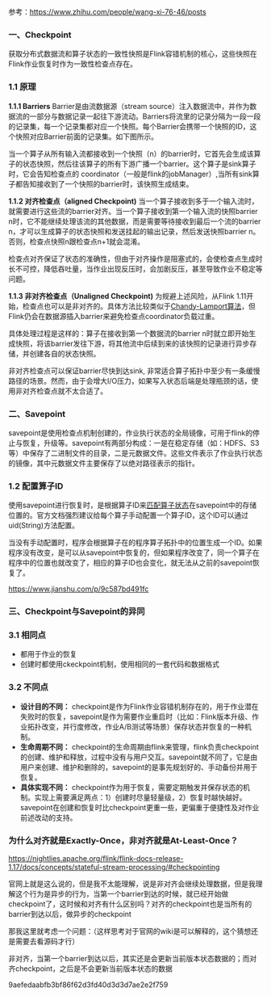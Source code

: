 参考：https://www.zhihu.com/people/wang-xi-76-46/posts

### 一、Checkpoint

获取分布式数据流和算子状态的一致性快照是Flink容错机制的核心，这些快照在Flink作业恢复时作为一致性检查点存在。

### 1.1 原理

**1.1.1 Barriers**
Barrier是由流数据源（stream source）注入数据流中，并作为数据流的一部分与数据记录一起往下游流动。Barriers将流里的记录分隔为一段一段的记录集，每一个记录集都对应一个快照。每个Barrier会携带一个快照的ID，这个快照对应Barrier前面的记录集。如下图所示。

当一个算子从所有输入流都接收到一个快照（n）的barrier时，它首先会生成该算子的状态快照，然后往该算子的所有下游广播一个barrier。这个算子是sink算子时，它会告知检查点的 coordinator（一般是flink的jobManager）,当所有sink算子都告知接收到了一个快照的barrier时，该快照生成结束。



**1.1.2 对齐检查点（aligned Checkpoint)**
当一个算子接收到多于一个输入流时，就需要进行这些流的barrier对齐。当一个算子接收到第一个输入流的快照barrier n时，它不能继续处理该流的其他数据，而是需要等待接收到最后一个流的barrier n，才可以生成算子的状态快照和发送挂起的输出记录，然后发送快照barrier n。否则，检查点快照n跟检查点n+1就会混淆。



检查点对齐保证了状态的准确性，但由于对齐操作是阻塞式的，会使检查点生成时长不可控，降低吞吐量，当作业出现反压时，会加剧反压，甚至导致作业不稳定等问题。



**1.1.3 非对齐检查点（Unaligned Checkpoint)**
为规避上述风险，从Flink 1.11开始，检查点也可以是非对齐的。具体方法比较类似于[Chandy-Lamport算法](http://link.zhihu.com/?target=https%3A//www.microsoft.com/en-us/research/uploads/prod/2016/12/Determining-Global-States-of-a-Distributed-System.pdf)，但Flink仍会在数据源插入barrier来避免检查点coordinator负载过重。

具体处理过程是这样的：算子在接收到第一个数据流的barrier n时就立即开始生成快照，将该barrier发往下游，将其他流中后续到来的该快照的记录进行异步存储，并创建各自的状态快照。

非对齐检查点可以保证barrier尽快到达sink, 非常适合算子拓扑中至少有一条缓慢路径的场景。然而，由于会增大I/O压力，如果写入状态后端是处理瓶颈的话，使用非对齐检查点就不太合适了。

### 二、Savepoint

savepoint是使用检查点机制创建的，作业执行状态的全局镜像，可用于flink的停止与恢复，升级等。savepoint有两部分构成：一是在稳定存储（如：HDFS、S3等）中保存了二进制文件的目录，二是元数据文件。这些文件表示了作业执行状态的镜像，其中元数据文件主要保存了以绝对路径表示的指针。



### 1.2 配置算子ID

使用savepoint进行恢复时，是根据算子ID来[匹配算子状态](http://link.zhihu.com/?target=https%3A//links.jianshu.com/go%3Fto%3Dhttps%3A%2F%2Fci.apache.org%2Fprojects%2Fflink%2Fflink-docs-stable%2Fops%2Fupgrading.html%23matching-operator-state)在savepoint中的存储位置的。官方文档强烈建议给每个算子手动配置一个算子ID，这个ID可以通过uid(String)方法配置。

当没有手动配置时，程序会根据算子在的程序算子拓扑中的位置生成一个ID。如果程序没有改变，是可以从savepoint中恢复的，但如果程序改变了，同一个算子在程序中的位置也就改变了，相应的算子ID也会变化，就无法从之前的savepoint恢复了。



https://www.jianshu.com/p/9c587bd491fc





### 三、Checkpoint与Savepoint的异同

### 3.1 相同点

- 都用于作业的恢复
- 创建时都使用ckeckpoint机制，使用相同的一套代码和数据格式

### 3.2 不同点

- **设计目的不同：** checkpoint是作为Flink作业容错机制存在的，用于作业潜在失败时的恢复，savepoint是作为需要作业重启时（比如：Flink版本升级、作业拓扑改变，并行度修改，作业A/B测试等场景）保存状态并恢复的一种机制。
- **生命周期不同：** checkpoint的生命周期由flink来管理，flink负责checkpoint的创建、维护和释放，过程中没有与用户交互。savepoint就不同了，它是由用户来创建、维护和删除的，savepoint的是事先规划好的、手动备份并用于恢复。
- **具体实现不同：** checkpoint作为用于恢复，需要定期触发并保存状态的机制。实现上需要满足两点：1）创建时尽量轻量级，2）恢复时越快越好。savepoint在创建和恢复时比checkpoint更重一些，更偏重于便捷性及对作业前述改动的支持。







### 为什么对齐就是Exactly-Once，非对齐就是At-Least-Once？

https://nightlies.apache.org/flink/flink-docs-release-1.17/docs/concepts/stateful-stream-processing/#checkpointing

官网上就是这么说的，但是我不太能理解，说是非对齐会继续处理数据，但是我理解这个行为是异步的行为，当第一个barrier到达的时候，就已经开始做checkpoint了，这时候和对齐有什么区别吗？对齐的checkpoint也是当所有的barrier到达以后，做异步的checkpoint



那我这里就考虑一个问题：（这样思考对于官网的wiki是可以解释的，这个猜想还是需要去看源码才行）

非对齐，当第一个barrier到达以后，其实还是会更新当前版本状态数据的；而对齐checkpoint，之后是不会更新当前版本状态的数据



9aefedaabfb3bf86f62d3fd40d3d3d7ae2e2f759
